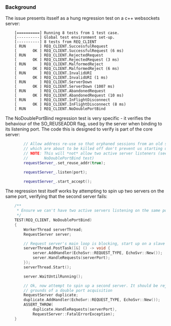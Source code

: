 ### Background

The issue presents itsself as a hung regression test on a c++ websockets server:
```
    [==========] Running 8 tests from 1 test case.
    [----------] Global test environment set-up.
    [----------] 8 tests from REQ_CLIENT
    [ RUN      ] REQ_CLIENT.SuccessfulRequest
    [       OK ] REQ_CLIENT.SuccessfulRequest (6 ms)
    [ RUN      ] REQ_CLIENT.RejectedRequest
    [       OK ] REQ_CLIENT.RejectedRequest (3 ms)
    [ RUN      ] REQ_CLIENT.MalformedReject
    [       OK ] REQ_CLIENT.MalformedReject (6 ms)
    [ RUN      ] REQ_CLIENT.InvalidURI
    [       OK ] REQ_CLIENT.InvalidURI (1 ms)
    [ RUN      ] REQ_CLIENT.ServerDown
    [       OK ] REQ_CLIENT.ServerDown (1007 ms)
    [ RUN      ] REQ_CLIENT.AbandonedRequest
    [       OK ] REQ_CLIENT.AbandonedRequest (10 ms)
    [ RUN      ] REQ_CLIENT.InFlightDisconnect
    [       OK ] REQ_CLIENT.InFlightDisconnect (8 ms)
    [ RUN      ] REQ_CLIENT.NoDoublePortBind
 ```

The NoDoublePortBind regression test is very specific - it verifies the behaviour of the SO_REUSEADDR flag, used by the server when binding to its listening port. The code this is designed to verify is part of the core server:

```c++
        // Allow address re-use so that orphaned sessions from an old server
        // which are about to be killed off don't prevent us starting up.
        // NOTE: This will *not* allow two active server listeners (see
        //       NoDoublePortBind test)
        requestServer_.set_reuse_addr(true);

        requestServer_.listen(port);

        requestServer_.start_accept();
```

The regression test itself works by attempting to spin up two servers on the same port, verifying that the second server fails:
```c++
    /**
     * Ensure we can't have two active servers listening on the same port...
     */
    TEST(REQ_CLIENT, NoDoublePortBind)
    {
        WorkerThread serverThread;
        RequestServer server;

        // Request server's main loop is blocking, start up on a slave thread...
        serverThread.PostTask([&] () -> void {
    	    server.AddHandler(EchoSvr::REQUEST_TYPE, EchoSvr::New());
    	    server.HandleRequests(serverPort);
        });
        serverThread.Start();

        server.WaitUntilRunning();

        // Ok, now attempt to spin up a second server. It should be rejected on the
        // grounds of a double port acquisition
        RequestServer duplicate;
        duplicate.AddHandler(EchoSvr::REQUEST_TYPE, EchoSvr::New());
        ASSERT_THROW(
     	    duplicate.HandleRequests(serverPort),
    	    RequestServer::FatalErrorException);
    }

```
